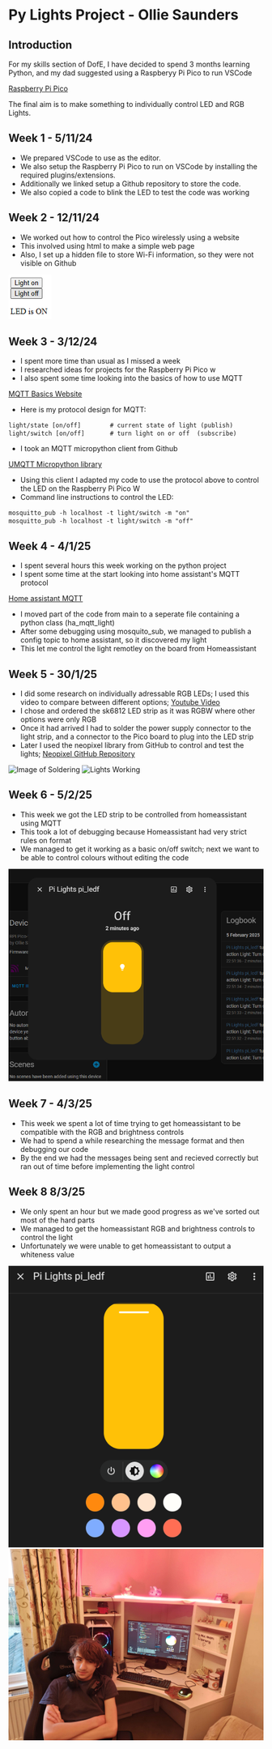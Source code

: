 # Py Lights Project - Ollie Saunders
## Introduction
For my skills section of DofE, I have decided to spend 3 months learning Python, and my dad suggested using a Raspberyy Pi Pico to run VSCode

[Raspberry Pi Pico](https://www.raspberrypi.com/documentation/microcontrollers/pico-series.html)

The final aim is to make something to individually control LED and RGB Lights.


## Week 1 - 5/11/24

* We prepared VSCode to use as the editor.
* We also setup the Raspberry Pi Pico to run on VSCode by installing the required plugins/extensions.
* Additionally we linked setup a Github repository to store the code.
* We also copied a code to blink the LED to test the code was working

## Week 2 - 12/11/24

* We worked out how to control the Pico wirelessly using a website
* This involved using html to make a simple web page
* Also, I set up a hidden file to store Wi-Fi information, so they were not visible on Github

![](assets/Simple_Webpage.PNG "Screenshot of webpage")

## Week 3 - 3/12/24

* I spent more time than usual as I missed a week
* I researched ideas for projects for the Raspberry Pi Pico w
* I also spent some time looking into the basics of how to use MQTT

[MQTT Basics Website](https://www.hivemq.com/blog/how-to-get-started-with-mqtt/)

* Here is my protocol design for MQTT:

~~~
light/state [on/off]        # current state of light (publish)
light/switch [on/off]       # turn light on or off  (subscribe)
~~~


* I took an MQTT micropython client from Github

[UMQTT Micropython library](https://github.com/micropython/micropython-lib/blob/master/micropython/umqtt.simple/umqtt/simple.py)


* Using this client I adapted my code to use the protocol above to control the LED on the Raspberry Pi Pico W
* Command line instructions to control the LED:
~~~
mosquitto_pub -h localhost -t light/switch -m "on"
mosquitto_pub -h localhost -t light/switch -m "off"
~~~

## Week 4 - 4/1/25

* I spent several hours this week working on the python project
* I spent some time at the start looking into home assistant's MQTT protocol

[Home assistant MQTT](https://www.home-assistant.io/integrations/mqtt)

* I moved part of the code from main to a seperate file containing a python class (ha_mqtt_light)
* After some debugging using mosquito_sub, we managed to publish a config topic to home assistant, so it discovered my light
* This let me control the light remotley on the board from Homeassistant

## Week 5 - 30/1/25

* I did some research on individually adressable RGB LEDs; I used this video to compare between different options;
[Youtube Video](https://www.youtube.com/watch?v=QnvircC22hU)
* I chose and ordered the sk6812 LED strip as it was RGBW where other options were only RGB
* Once it had arrived I had to solder the power supply connector to the light strip, and a connector to the Pico board to plug into the LED strip
* Later I used the neopixel library from GitHub to control and test the lights;
[Neopixel GitHub Repository](https://github.com/blaz-r/pi_pico_neopixel)

![](assets/Soldering.PNG "Image of Soldering")
![](assets/Lights_Image.PNG "Lights Working")

## Week 6 - 5/2/25

* This week we got the LED strip to be controlled from homeassistant using MQTT
* This took a lot of debugging because Homeassistant had very strict rules on format
* We managed to get it working as a basic on/off switch;
next we want to be able to control colours without editing the code

![](assets/Homeassistant_Switch.PNG "Homeassistant Switch")

## Week 7 - 4/3/25

* This week we spent a lot of time trying to get homeassistant to be compatible with the RGB and brightness controls
* We had to spend a while researching the message format and then debugging our code
* By the end we had the messages being sent and recieved correctly but ran out of time before implementing the light control

## Week 8 8/3/25

* We only spent an hour but we made good progress as we've sorted out most of the hard parts
* We managed to get the homeassistant RGB and brightness controls to control the light
* Unfortunately we were unable to get homeassistant to output a whiteness value

![](assets/Homeassistant_Controls.PNG "Homeassistant Controls")
![](assets/Lights_Working.jpg "RGB Lights")